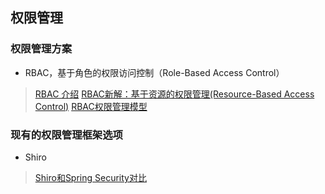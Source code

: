 ## 权限管理
### 权限管理方案
- RBAC，基于角色的权限访问控制（Role-Based Access Control）
> [RBAC 介绍](https://www.sojson.com/blog/141.html)
> [RBAC新解：基于资源的权限管理(Resource-Based Access Control)](https://globeeip.iteye.com/blog/1236167)
> [RBAC权限管理模型](https://www.xiaoman.cn/detail/150)
### 现有的权限管理框架选项
-  Shiro
> [Shiro和Spring Security对比](https://blog.csdn.net/liyuejin/article/details/77838868)
### 
<!--stackedit_data:
eyJoaXN0b3J5IjpbLTIwNjIzMzU2MSw3NjU4NTI0OTQsLTEyOD
kyNjU4NDYsMTA2ODQwMDE3MV19
-->